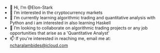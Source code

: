 - 👋 Hi, I’m @Elon-Stark
- 👀 I’m interested in the cryptocurrency markets
- 🌱 I’m currently learning algorithmic trading and quantitative analysis with Python and i am interested in also learning Haskell
- 💞️ I’m looking to collaborate on algorithmic trading projects or any job opportunities that arise as a 'Quantitative Analyst'
- 📫 If you're interested in reaching me, email me at: ncharalambides@icloud.com
